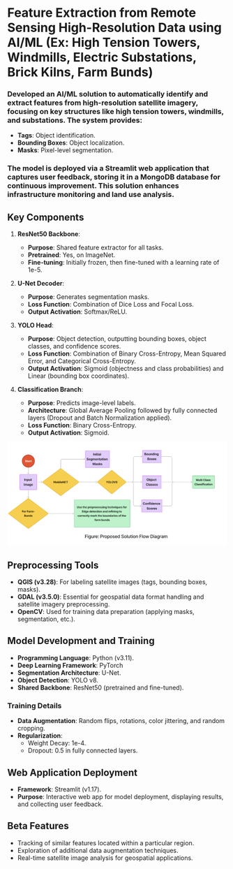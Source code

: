 # Feature Extraction from Remote Sensing High-Resolution Data using AI/ML (Ex: High Tension Towers, Windmills, Electric Substations, Brick Kilns, Farm Bunds)

### Developed an AI/ML solution to automatically identify and extract features from high-resolution satellite imagery, focusing on key structures like high tension towers, windmills, and substations. The system provides:
- **Tags**: Object identification.
- **Bounding Boxes**: Object localization.
- **Masks**: Pixel-level segmentation.
### The model is deployed via a Streamlit web application that captures user feedback, storing it in a MongoDB database for continuous improvement. This solution enhances infrastructure monitoring and land use analysis.

## Key Components
1. **ResNet50 Backbone**:
   - **Purpose**: Shared feature extractor for all tasks.
   - **Pretrained**: Yes, on ImageNet.
   - **Fine-tuning**: Initially frozen, then fine-tuned with a learning rate of 1e-5.

2. **U-Net Decoder**:
   - **Purpose**: Generates segmentation masks.
   - **Loss Function**: Combination of Dice Loss and Focal Loss.
   - **Output Activation**: Softmax/ReLU.

3. **YOLO Head**:
   - **Purpose**: Object detection, outputting bounding boxes, object classes, and confidence scores.
   - **Loss Function**: Combination of Binary Cross-Entropy, Mean Squared Error, and Categorical Cross-Entropy.
   - **Output Activation**: Sigmoid (objectness and class probabilities) and Linear (bounding box coordinates).

4. **Classification Branch**:
   - **Purpose**: Predicts image-level labels.
   - **Architecture**: Global Average Pooling followed by fully connected layers (Dropout and Batch Normalization applied).
   - **Loss Function**: Binary Cross-Entropy.
   - **Output Activation**: Sigmoid.
  
![Basic flow of the Soltuion](image.png)



## Preprocessing Tools
- **QGIS (v3.28)**: For labeling satellite images (tags, bounding boxes, masks).
- **GDAL (v3.5.0)**: Essential for geospatial data format handling and satellite imagery preprocessing.
- **OpenCV**: Used for training data preparation (applying masks, segmentation, etc.).

## Model Development and Training
- **Programming Language**: Python (v3.11).
- **Deep Learning Framework**: PyTorch
- **Segmentation Architecture**: U-Net.
- **Object Detection**: YOLO v8.
- **Shared Backbone**: ResNet50 (pretrained and fine-tuned).

### Training Details
- **Data Augmentation**: Random flips, rotations, color jittering, and random cropping.
- **Regularization**:
  - Weight Decay: 1e-4.
  - Dropout: 0.5 in fully connected layers.

## Web Application Deployment
- **Framework**: Streamlit (v1.17).
- **Purpose**: Interactive web app for model deployment, displaying results, and collecting user feedback.

## Beta Features 
- Tracking of similar features located within a particular region.
- Exploration of additional data augmentation techniques.
- Real-time satellite image analysis for geospatial applications.

